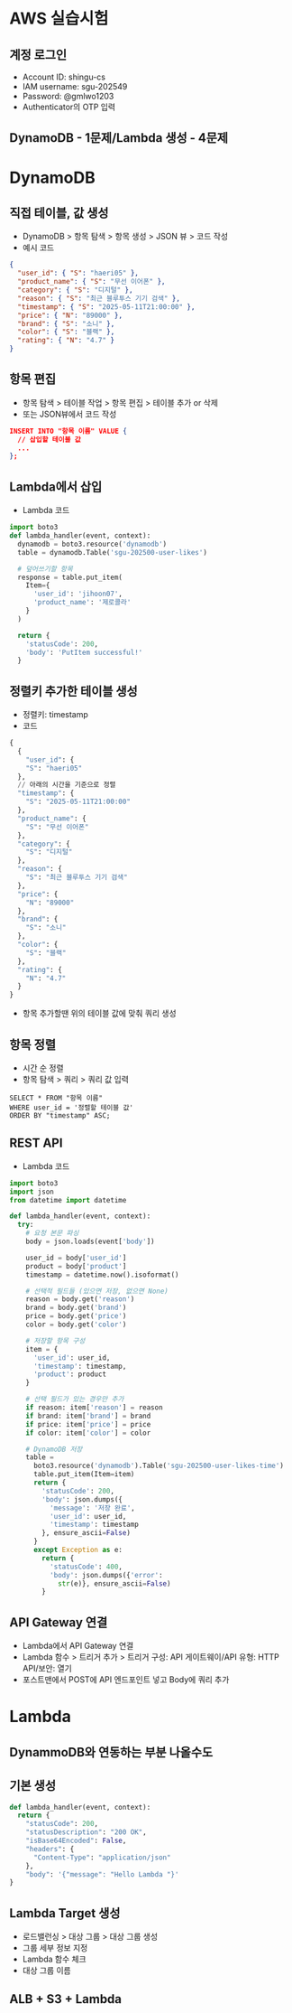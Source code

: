 # AWS 실습시험
## 계정 로그인
* Account ID: shingu-cs
* IAM username: sgu-202549
* Password: @gmlwo1203
* Authenticator의 OTP 입력

## DynamoDB - 1문제/Lambda 생성 - 4문제

# DynamoDB
## 직접 테이블, 값 생성
* DynamoDB > 항목 탐색 > 항목 생성 > JSON 뷰 > 코드 작성
* 예시 코드
```json
{
  "user_id": { "S": "haeri05" },
  "product_name": { "S": "무선 이어폰" },
  "category": { "S": "디지털" },
  "reason": { "S": "최근 블루투스 기기 검색" },
  "timestamp": { "S": "2025-05-11T21:00:00" },
  "price": { "N": "89000" },
  "brand": { "S": "소니" },
  "color": { "S": "블랙" },
  "rating": { "N": "4.7" }
}
```
## 항목 편집
* 항목 탐색 > 테이블 작업 > 항목 편집 > 테이블 추가 or 삭제
* 또는 JSON뷰에서 코드 작성
```json
INSERT INTO "항목 이름" VALUE {
  // 삽입할 테이블 값
  ...
};
```

## Lambda에서 삽입
* Lambda 코드
```python
import boto3
def lambda_handler(event, context):
  dynamodb = boto3.resource('dynamodb')
  table = dynamodb.Table('sgu-202500-user-likes')

  # 덮어쓰기할 항목
  response = table.put_item(
    Item={
      'user_id': 'jihoon07', 
      'product_name': '제로콜라' 
    }
  )

  return {
    'statusCode': 200,
    'body': 'PutItem successful!'
  }
```


## 정렬키 추가한 테이블 생성
* 정렬키: timestamp
* 코드
```python
{
  {
    "user_id": {
    "S": "haeri05"
  },
  // 아래의 시간을 기준으로 정렬
  "timestamp": {
    "S": "2025-05-11T21:00:00"
  },
  "product_name": {
    "S": "무선 이어폰"
  },
  "category": {
    "S": "디지털"
  },
  "reason": {
    "S": "최근 블루투스 기기 검색"
  },
  "price": {
    "N": "89000"
  },
  "brand": {
    "S": "소니"
  },
  "color": {
    "S": "블랙"
  },
  "rating": {
    "N": "4.7"
  }
}
```
* 항목 추가할땐 위의 테이블 값에 맞춰 쿼리 생성

## 항목 정렬
* 시간 순 정렬
* 항목 탐색 > 쿼리 > 쿼리 값 입력
```
SELECT * FROM "항목 이름"
WHERE user_id = '정렬할 테이블 값'
ORDER BY "timestamp" ASC;
```

## REST API
* Lambda 코드
```python
import boto3
import json
from datetime import datetime

def lambda_handler(event, context):
  try:
    # 요청 본문 파싱
    body = json.loads(event['body'])

    user_id = body['user_id']
    product = body['product']
    timestamp = datetime.now().isoformat()

    # 선택적 필드들 (있으면 저장, 없으면 None)
    reason = body.get('reason')
    brand = body.get('brand')
    price = body.get('price')
    color = body.get('color')

    # 저장할 항목 구성
    item = {
      'user_id': user_id,
      'timestamp': timestamp,
      'product': product
    }

    # 선택 필드가 있는 경우만 추가
    if reason: item['reason'] = reason
    if brand: item['brand'] = brand
    if price: item['price'] = price
    if color: item['color'] = color

    # DynamoDB 저장
    table = 
      boto3.resource('dynamodb').Table('sgu-202500-user-likes-time')
      table.put_item(Item=item)
      return {
        'statusCode': 200,
        'body': json.dumps({
          'message': '저장 완료',
          'user_id': user_id,
          'timestamp': timestamp
        }, ensure_ascii=False)
      }
      except Exception as e:
        return {
          'statusCode': 400,
          'body': json.dumps({'error':
            str(e)}, ensure_ascii=False)
        }
```

## API Gateway 연결
* Lambda에서 API Gateway 연결
* Lambda 함수 > 트리거 추가 > 트리거 구성: API 게이트웨이/API 유형: HTTP API/보안: 열기
* 포스트맨에서 POST에 API 엔드포인트 넣고 Body에 쿼리 추가

# Lambda
## DynammoDB와 연동하는 부분 나올수도

## 기본 생성
```python
def lambda_handler(event, context):
  return {
    "statusCode": 200,
    "statusDescription": "200 OK",
    "isBase64Encoded": False,
    "headers": {
      "Content-Type": "application/json"
    },
    "body": '{"message": "Hello Lambda "}'
}
```
## Lambda Target 생성
* 로드밸런싱 > 대상 그룹 > 대상 그룹 생성
* 그룹 세부 정보 지정
* Lambda 함수 체크
* 대상 그룹 이름

## ALB + S3 + Lambda

